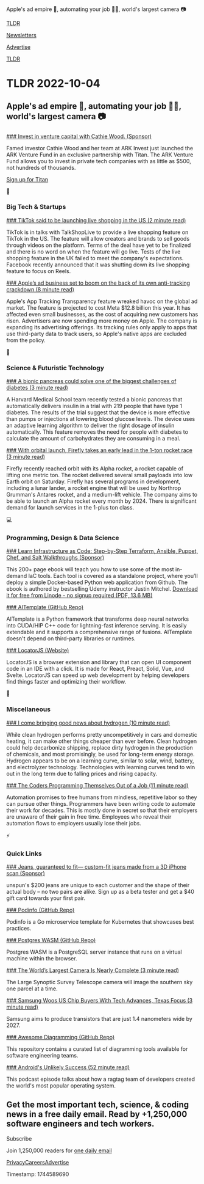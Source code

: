 Apple's ad empire 📱, automating your job 👨‍💻, world's largest camera 📷

[TLDR](/)

[Newsletters](/newsletters)

[Advertise](https://advertise.tldr.tech/)

[TLDR](/)

# TLDR 2022-10-04

## Apple's ad empire 📱, automating your job 👨‍💻, world's largest camera 📷

### 

[### Invest in venture capital with Cathie Wood. (Sponsor)](https://www.vpdae.com/redirect/krcxqt328pdjinwqmm40il3nb5z)

Famed investor Cathie Wood and her team at ARK Invest just launched the ARK Venture Fund in an exclusive partnership with Titan. The ARK Venture Fund allows you to invest in private tech companies with as little as $500, not hundreds of thousands.

[Sign up for Titan](https://www.vpdae.com/redirect/krcxqt328pdjinwqmm40il3nb5z)

📱

### Big Tech & Startups

[### TikTok said to be launching live shopping in the US (2 minute read)](https://techcrunch.com/2022/10/03/tiktok-said-to-be-launching-live-shopping-in-the-us/?utm_source=tldrnewsletter)

TikTok is in talks with TalkShopLive to provide a live shopping feature on TikTok in the US. The feature will allow creators and brands to sell goods through videos on the platform. Terms of the deal have yet to be finalized and there is no word on when the feature will go live. Tests of the live shopping feature in the UK failed to meet the company's expectations. Facebook recently announced that it was shutting down its live shopping feature to focus on Reels.

[### Apple’s ad business set to boom on the back of its own anti-tracking crackdown (8 minute read)](https://adguard.com/en/blog/apple-tracking-ads-business.html?utm_source=tldrnewsletter)

Apple's App Tracking Transparency feature wreaked havoc on the global ad market. The feature is projected to cost Meta $12.8 billion this year. It has affected even small businesses, as the cost of acquiring new customers has risen. Advertisers are now spending more money on Apple. The company is expanding its advertising offerings. Its tracking rules only apply to apps that use third-party data to track users, so Apple's native apps are excluded from the policy.

🚀

### Science & Futuristic Technology

[### A bionic pancreas could solve one of the biggest challenges of diabetes (3 minute read)](https://archive.ph/nd5Sj?utm_source=tldrnewsletter)

A Harvard Medical School team recently tested a bionic pancreas that automatically delivers insulin in a trial with 219 people that have type 1 diabetes. The results of the trial suggest that the device is more effective than pumps or injections at lowering blood glucose levels. The device uses an adaptive learning algorithm to deliver the right dosage of insulin automatically. This feature removes the need for people with diabetes to calculate the amount of carbohydrates they are consuming in a meal.

[### With orbital launch, Firefly takes an early lead in the 1-ton rocket race (3 minute read)](https://arstechnica.com/science/2022/10/with-orbital-launch-firefly-takes-an-early-lead-in-the-1-ton-rocket-race/?utm_source=tldrnewsletter)

Firefly recently reached orbit with its Alpha rocket, a rocket capable of lifting one metric ton. The rocket delivered several small payloads into low Earth orbit on Saturday. Firefly has several programs in development, including a lunar lander, a rocket engine that will be used by Northrop Grumman's Antares rocket, and a medium-lift vehicle. The company aims to be able to launch an Alpha rocket every month by 2024. There is significant demand for launch services in the 1-plus ton class.

💻

### Programming, Design & Data Science

[### Learn Infrastructure as Code: Step-by-Step Terraform, Ansible, Puppet, Chef, and Salt Walkthroughs (Sponsor)](https://bit.ly/3EbCoDd)

This 200+ page ebook will teach you how to use some of the most in-demand IaC tools. Each tool is covered as a standalone project, where you’ll deploy a simple Docker-based Python web application from Github. The ebook is authored by bestselling Udemy instructor Justin Mitchel. [Download it for free from Linode - no signup required (PDF, 13.6 MB)](https://bit.ly/3EbCoDd)

[### AITemplate (GitHub Repo)](https://github.com/facebookincubator/AITemplate?utm_source=tldrnewsletter)

AITemplate is a Python framework that transforms deep neural networks into CUDA/HIP C++ code for lightning-fast inference serving. It is easily extendable and it supports a comprehensive range of fusions. AITemplate doesn't depend on third-party libraries or runtimes.

[### LocatorJS (Website)](https://www.locatorjs.com/?utm_source=tldrnewsletter)

LocatorJS is a browser extension and library that can open UI component code in an IDE with a click. It is made for React, Preact, Solid, Vue, and Svelte. LocatorJS can speed up web development by helping developers find things faster and optimizing their workflow.

🎁

### Miscellaneous

[### I come bringing good news about hydrogen (10 minute read)](https://noahpinion.substack.com/p/i-come-bringing-good-news-about-hydrogen?utm_source=tldrnewsletter)

While clean hydrogen performs pretty uncompetitively in cars and domestic heating, it can make other things cheaper than ever before. Clean hydrogen could help decarbonize shipping, replace dirty hydrogen in the production of chemicals, and most promisingly, be used for long-term energy storage. Hydrogen appears to be on a learning curve, similar to solar, wind, battery, and electrolyzer technology. Technologies with learning curves tend to win out in the long term due to falling prices and rising capacity.

[### The Coders Programming Themselves Out of a Job (11 minute read)](https://getpocket.com/explore/item/the-coders-programming-themselves-out-of-a-job?utm_source=tldrnewsletter)

Automation promises to free humans from mindless, repetitive labor so they can pursue other things. Programmers have been writing code to automate their work for decades. This is mostly done in secret so that their employers are unaware of their gain in free time. Employees who reveal their automation flows to employers usually lose their jobs.

⚡

### Quick Links

[### Jeans, guaranteed to fit— custom-fit jeans made from a 3D iPhone scan (Sponsor)](https://bit.ly/3fEVLKS)

unspun's $200 jeans are unique to each customer and the shape of their actual body – no two pairs are alike. Sign up as a beta tester and get a $40 gift card towards your first pair.

[### Podinfo (GitHub Repo)](https://github.com/stefanprodan/podinfo?utm_source=tldrnewsletter)

Podinfo is a Go microservice template for Kubernetes that showcases best practices.

[### Postgres WASM (GitHub Repo)](https://github.com/snaplet/postgres-wasm?utm_source=tldrnewsletter)

Postgres WASM is a PostgreSQL server instance that runs on a virtual machine within the browser.

[### The World’s Largest Camera Is Nearly Complete (3 minute read)](https://spectrum.ieee.org/the-world-s-largest-camera-is-nearly-complete?utm_source=tldrnewsletter)

The Large Synoptic Survey Telescope camera will image the southern sky one parcel at a time.

[### Samsung Woos US Chip Buyers With Tech Advances, Texas Focus (3 minute read)](https://archive.ph/rQ6LM#selection-4705.13-4708.0?utm_source=tldrnewsletter)

Samsung aims to produce transistors that are just 1.4 nanometers wide by 2027.

[### Awesome Diagramming (GitHub Repo)](https://github.com/shubhamgrg04/awesome-diagramming?utm_source=tldrnewsletter)

This repository contains a curated list of diagramming tools available for software engineering teams.

[### Android's Unlikely Success (52 minute read)](https://corecursive.com/android-with-chet-haase/?utm_source=tldrnewsletter)

This podcast episode talks about how a ragtag team of developers created the world's most popular operating system.

## Get the most important tech, science, & coding news in a free daily email. Read by +1,250,000 software engineers and tech workers.

Subscribe

Join 1,250,000 readers for [one daily email](/api/latest/tech)

[Privacy](/privacy)[Careers](https://jobs.ashbyhq.com/tldr.tech)[Advertise](/tech/advertise)

Timestamp: 1744589690